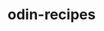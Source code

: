 # odin-recipes

<!-- A mini project to test my html knowledge. The task is to create a recipes page -->
